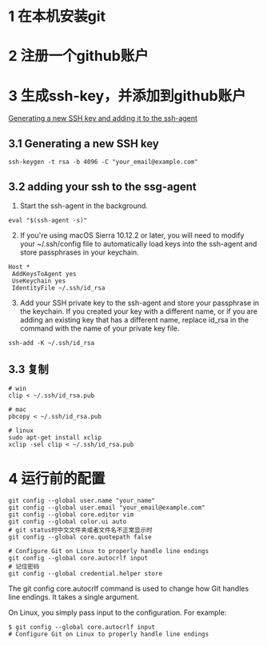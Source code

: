 # 1 在本机安装git
# 2 注册一个github账户
# 3 生成ssh-key，并添加到github账户
[Generating a new SSH key and adding it to the ssh-agent](https://help.github.com/articles/generating-a-new-ssh-key-and-adding-it-to-the-ssh-agent/)
## 3.1 Generating a new SSH key
```
ssh-keygen -t rsa -b 4096 -C "your_email@example.com"
```

## 3.2 adding your ssh to the ssg-agent

1. Start the ssh-agent in the background.
```
eval "$(ssh-agent -s)"
```
2. If you're using macOS Sierra 10.12.2 or later, you will need to modify your ~/.ssh/config file to automatically load keys into the ssh-agent and store passphrases in your keychain.
```
Host *
 AddKeysToAgent yes
 UseKeychain yes
 IdentityFile ~/.ssh/id_rsa
```
3. Add your SSH private key to the ssh-agent and store your passphrase in the keychain. If you created your key with a different name, or if you are adding an existing key that has a different name, replace id_rsa in the command with the name of your private key file.
```
ssh-add -K ~/.ssh/id_rsa
```

## 3.3 复制

```
# win
clip < ~/.ssh/id_rsa.pub

# mac
pbcopy < ~/.ssh/id_rsa.pub

# linux
sudo apt-get install xclip
xclip -sel clip < ~/.ssh/id_rsa.pub
```

# 4 运行前的配置
```
git config --global user.name "your_name"
git config --global user.email "your_email@example.com"
git config --global core.editor vim
git config --global color.ui auto
# git status时中文文件夹或者文件名不正常显示时
git config --global core.quotepath false

# Configure Git on Linux to properly handle line endings
git config --global core.autocrlf input
# 记住密码
git config --global credential.helper store
```


The git config core.autocrlf command is used to change how Git handles line endings. It takes a single argument.

On Linux, you simply pass input to the configuration. For example:
```
$ git config --global core.autocrlf input
# Configure Git on Linux to properly handle line endings
```




